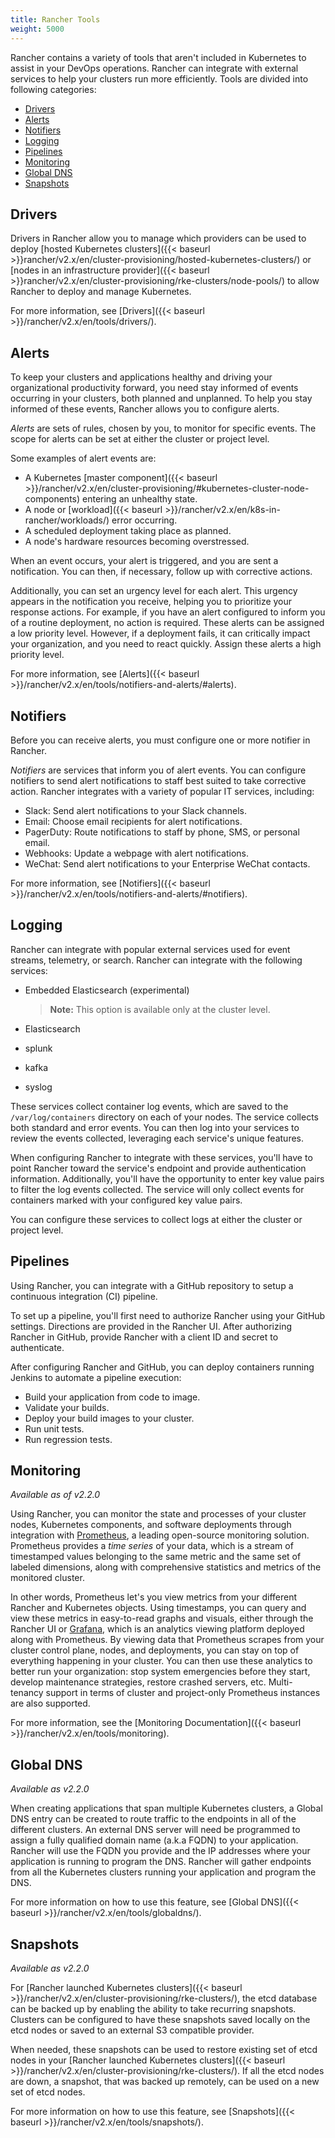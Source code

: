 ```yaml
---
title: Rancher Tools
weight: 5000
---
```


Rancher contains a variety of tools that aren't included in Kubernetes to assist in your DevOps operations. Rancher can integrate with external services to help your clusters run more efficiently. Tools are divided into following categories:

<!-- TOC -->
- [Drivers](#drivers)
- [Alerts](#alerts)
- [Notifiers](#notifiers)
- [Logging](#logging)
- [Pipelines](#pipelines)
- [Monitoring](#monitoring)
- [Global DNS](#global-dns)
- [Snapshots](#Snapshots)

<!-- /TOC -->

## Drivers

Drivers in Rancher allow you to manage which providers can be used to deploy [hosted Kubernetes clusters]({{< baseurl >}}rancher/v2.x/en/cluster-provisioning/hosted-kubernetes-clusters/) or [nodes in an infrastructure provider]({{< baseurl >}}rancher/v2.x/en/cluster-provisioning/rke-clusters/node-pools/) to allow Rancher to deploy and manage Kubernetes.

For more information, see [Drivers]({{< baseurl >}}/rancher/v2.x/en/tools/drivers/).

## Alerts

To keep your clusters and applications healthy and driving your organizational productivity forward, you need stay informed of events occurring in your clusters, both planned and unplanned. To help you stay informed of these events, Rancher allows you to configure alerts.

_Alerts_ are sets of rules, chosen by you, to monitor for specific events. The scope for alerts can be set at either the cluster or project level.

Some examples of alert events are:

- A Kubernetes [master component]({{< baseurl >}}/rancher/v2.x/en/cluster-provisioning/#kubernetes-cluster-node-components) entering an unhealthy state.
- A node or [workload]({{< baseurl >}}/rancher/v2.x/en/k8s-in-rancher/workloads/) error occurring.
- A scheduled deployment taking place as planned.
- A node's hardware resources becoming overstressed.

When an event occurs, your alert is triggered, and you are sent a notification. You can then, if necessary, follow up with corrective actions.

Additionally, you can set an urgency level for each alert. This urgency appears in the notification you receive, helping you to prioritize your response actions. For example, if you have an alert configured to inform you of a routine deployment, no action is required. These alerts can be assigned a low priority level. However, if a deployment fails, it can critically impact your organization, and you need to react quickly. Assign these alerts a high priority level.

For more information, see [Alerts]({{< baseurl >}}/rancher/v2.x/en/tools/notifiers-and-alerts/#alerts).

## Notifiers

Before you can receive alerts, you must configure one or more notifier in Rancher.

_Notifiers_ are services that inform you of alert events. You can configure notifiers to send alert notifications to staff best suited to take corrective action. Rancher integrates with a variety of popular IT services, including:

- Slack: Send alert notifications to your Slack channels.
- Email: Choose email recipients for alert notifications.
- PagerDuty: Route notifications to staff by phone, SMS, or personal email.
- Webhooks: Update a webpage with alert notifications.
- WeChat: Send alert notifications to your Enterprise WeChat contacts.

For more information, see [Notifiers]({{< baseurl >}}/rancher/v2.x/en/tools/notifiers-and-alerts/#notifiers).

## Logging

Rancher can integrate with popular external services used for event streams, telemetry, or search. Rancher can integrate with the following services:

- Embedded Elasticsearch (experimental)

    >**Note:** This option is available only at the cluster level.

- Elasticsearch
- splunk
- kafka
- syslog

These services collect container log events, which are saved to the `/var/log/containers` directory on each of your nodes. The service collects both standard and error events. You can then log into your services to review the events collected, leveraging each service's unique features.

When configuring Rancher to integrate with these services, you'll have to point Rancher toward the service's endpoint and provide authentication information. Additionally, you'll have the opportunity to enter key value pairs to filter the log events collected. The service will only collect events for containers marked with your configured key value pairs.

You can configure these services to collect logs at either the cluster or project level.

## Pipelines

Using Rancher, you can integrate with a GitHub repository to setup a continuous integration (CI) pipeline.

To set up a pipeline, you'll first need to authorize Rancher using your GitHub settings. Directions are provided in the Rancher UI. After authorizing Rancher in GitHub, provide Rancher with a client ID and secret to authenticate.

After configuring Rancher and GitHub, you can deploy containers running Jenkins to automate a pipeline execution:

- Build your application from code to image.
- Validate your builds.
- Deploy your build images to your cluster.
- Run unit tests.  
- Run regression tests.

## Monitoring

_Available as of v2.2.0_

Using Rancher, you can monitor the state and processes of your cluster nodes, Kubernetes components, and software deployments through integration with [Prometheus](https://prometheus.io/), a leading open-source monitoring solution. Prometheus provides a _time series_ of your data, which is a stream of timestamped values belonging to the same metric and the same set of labeled dimensions, along with comprehensive statistics and metrics of the monitored cluster.

In other words, Prometheus let's you view metrics from your different Rancher and Kubernetes objects. Using timestamps, you can query and view these metrics in easy-to-read graphs and visuals, either through the Rancher UI or [Grafana](https://grafana.com/), which is an analytics viewing platform deployed along with Prometheus. By viewing data that Prometheus scrapes from your cluster control plane, nodes, and deployments, you can stay on top of everything happening in your cluster. You can then use these analytics to better run your organization: stop system emergencies before they start, develop maintenance strategies, restore crashed servers, etc.  Multi-tenancy support in terms of cluster and project-only Prometheus instances are also supported.

For more information, see the [Monitoring Documentation]({{< baseurl >}}/rancher/v2.x/en/tools/monitoring).

## Global DNS

_Available as v2.2.0_

When creating applications that span multiple Kubernetes clusters, a Global DNS entry can be created to route traffic to the endpoints in all of the different clusters. An external DNS server will need be programmed to assign a fully qualified domain name (a.k.a FQDN) to your application. Rancher will use the FQDN you provide and the IP addresses where your application is running to program the DNS. Rancher will gather endpoints from all the Kubernetes clusters running your application and program the DNS.

For more information on how to use this feature, see [Global DNS]({{< baseurl >}}/rancher/v2.x/en/tools/globaldns/).

## Snapshots

_Available as v2.2.0_

For [Rancher launched Kubernetes clusters]({{< baseurl >}}/rancher/v2.x/en/cluster-provisioning/rke-clusters/), the etcd database can be backed up by enabling the ability to take recurring snapshots. Clusters can be configured to have these snapshots saved locally on the etcd nodes or saved to an external S3 compatible provider.

When needed, these snapshots can be used to restore existing set of etcd nodes in your [Rancher launched Kubernetes clusters]({{< baseurl >}}/rancher/v2.x/en/cluster-provisioning/rke-clusters/). If all the etcd nodes are down, a snapshot, that was backed up remotely, can be used  on a new set of etcd nodes.

For more information on how to use this feature, see [Snapshots]({{< baseurl >}}/rancher/v2.x/en/tools/snapshots/).
